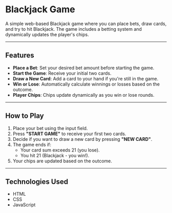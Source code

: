 # Blackjack Game

A simple web-based Blackjack game where you can place bets, draw cards, and try to hit Blackjack. The game includes a betting system and dynamically updates the player's chips.

---

## Features
- **Place a Bet**: Set your desired bet amount before starting the game.
- **Start the Game**: Receive your initial two cards.
- **Draw a New Card**: Add a card to your hand if you're still in the game.
- **Win or Lose**: Automatically calculate winnings or losses based on the outcome.
- **Player Chips**: Chips update dynamically as you win or lose rounds.

---

## How to Play
1. Place your bet using the input field.
2. Press **"START GAME"** to receive your first two cards.
3. Decide if you want to draw a new card by pressing **"NEW CARD"**.
4. The game ends if:
   - Your card sum exceeds 21 (you lose).
   - You hit 21 (Blackjack - you win!).
5. Your chips are updated based on the outcome.

---

## Technologies Used
- HTML
- CSS
- JavaScript